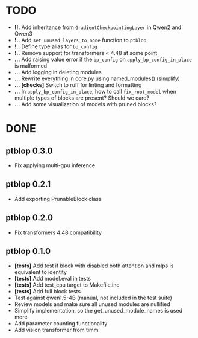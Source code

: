 # TODO
+ **!!.** Add inheritance from `GradientCheckpointingLayer` in Qwen2 and Qwen3
+ **!..** Add `set_unused_layers_to_none` function to `ptblop`
+ **!..** Define type alias for `bp_config`
+ **!..** Remove support for transformers < 4.48 at some point
+ **...** Add raising value error if the `bp_config` on `apply_bp_config_in_place` is malformed
+ **...** Add logging in deleting modules
+ **...** Rewrite everything in core.py using named_modules() (simplify)
+ **...** **[checks]** Switch to ruff for linting and formatting
+ **...** In `apply_bp_config_in_place`, how to call `fix_root_model` when multiple types of blocks are present? Should we care?
+ **...** Add some visualization of models with pruned blocks?

# DONE

## ptblop 0.3.0
+ Fix applying multi-gpu inference

## ptblop 0.2.1
+  Add exporting PrunableBlock class

## ptblop 0.2.0
+ Fix transformers 4.48 compatibility

## ptblop 0.1.0
+ **[tests]** Add test if block with disabled both attention and mlps is equivalent to identity
+ **[tests]** Add model.eval in tests
+ **[tests]** Add test_cpu target to Makefile.inc
+ **[tests]** Add full block tests
+ Test against qwen1.5-4B (manual, not included in the test suite)
+ Review models and make sure all unused modules are nullified
+ Simplify implementation, so the get_unused_module_names is used more
+ Add parameter counting functionality
+ Add vision transformer from timm
